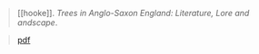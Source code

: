 > [[hooke]]. *Trees in Anglo-Saxon England: Literature, Lore and andscape*. 

> [pdf](a/d-hooke.pdf)